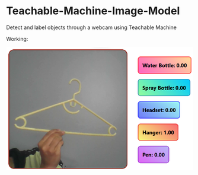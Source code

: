 # Teachable-Machine-Image-Model
Detect and label objects through a webcam using Teachable Machine

Working:

<img src="./Output.png" alt="Result"/>
